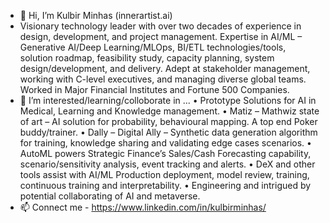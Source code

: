 - 👋 Hi, I’m Kulbir Minhas (innerartist.ai)
- Visionary technology leader with over two decades of experience in design, development, and project management. Expertise in AI/ML – Generative AI/Deep Learning/MLOps, BI/ETL technologies/tools, solution roadmap, feasibility study, capacity planning, system design/development, and delivery. Adept at stakeholder management, working with C-level executives, and managing diverse global teams. Worked in Major Financial Institutes and Fortune 500 Companies.
- 👀 I’m interested/learning/colloborate in ...
•	Prototype Solutions for AI in Medical, Learning and Knowledge management. 
•	Matiz – Mathwiz state of art – AI solution for probability, behavioural mapping. A top end Poker buddy/trainer. 
•	Dally – Digital Ally – Synthetic data generation algorithm for training, knowledge sharing and validating edge cases scenarios.
•	AutoML powers Strategic Finance’s Sales/Cash Forecasting capability, scenario/sensitivity analysis, event tracking and alerts.
•	DeX and other tools assist with AI/ML Production deployment, model review, training, continuous training and interpretability.
•	Engineering and intrigued by potential collaborating of AI and metaverse.
- 📫 Connect me - https://www.linkedin.com/in/kulbirminhas/

<!---
kulbirminhas-preemon/kulbirminhas-preemon is a ✨ special ✨ repository because its `README.md` (this file) appears on your GitHub profile.
You can click the Preview link to take a look at your changes.
--->
